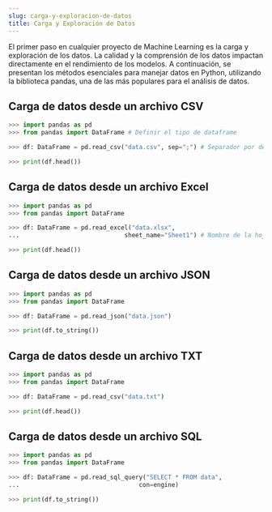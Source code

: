 ```yaml
---
slug: carga-y-exploracion-de-datos
title: Carga y Exploración de Datos
---
```


El primer paso en cualquier proyecto de Machine Learning es la carga y exploración de los datos. La calidad y
la comprensión de los datos impactan directamente en el rendimiento de los modelos. A continuación, se
presentan los métodos esenciales para manejar datos en Python, utilizando la biblioteca pandas, una de las
más populares para el análisis de datos.


## Carga de datos desde un archivo CSV		

```python
>>> import pandas as pd
>>> from pandas import DataFrame # Definir el tipo de dataframe

>>> df: DataFrame = pd.read_csv("data.csv", sep=";") # Separador por defecto es ","

>>> print(df.head())
```

## Carga de datos desde un archivo Excel

```python
>>> import pandas as pd
>>> from pandas import DataFrame

>>> df: DataFrame = pd.read_excel("data.xlsx", 
...								sheet_name="Sheet1") # Nombre de la hoja de cálculo

>>> print(df.head())
```

## Carga de datos desde un archivo JSON

```python
>>> import pandas as pd
>>> from pandas import DataFrame

>>> df: DataFrame = pd.read_json("data.json")

>>> print(df.to_string())
```

## Carga de datos desde un archivo TXT

```python
>>> import pandas as pd
>>> from pandas import DataFrame

>>> df: DataFrame = pd.read_csv("data.txt")

>>> print(df.head())
```

## Carga de datos desde un archivo SQL

```python
>>> import pandas as pd
>>> from pandas import DataFrame

>>> df: DataFrame = pd.read_sql_query("SELECT * FROM data", 
...									con=engine)

>>> print(df.to_string())
```